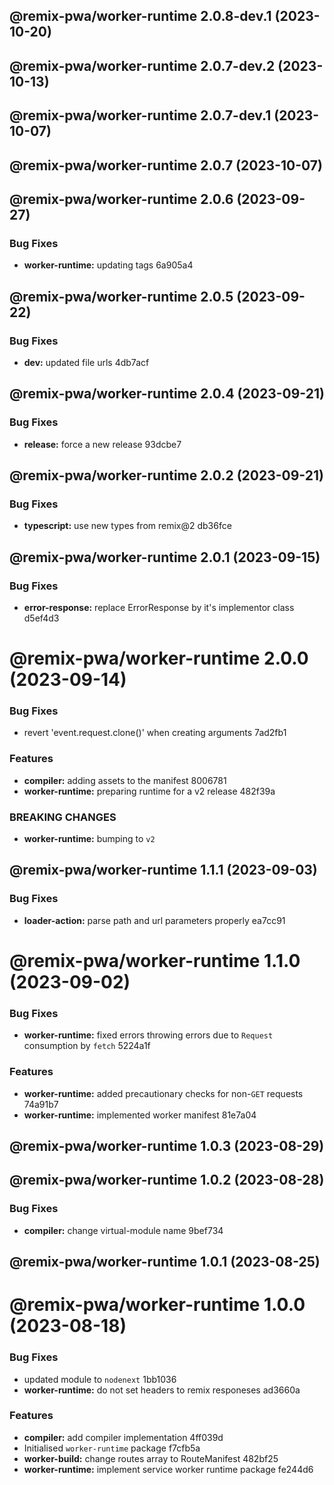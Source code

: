 ## @remix-pwa/worker-runtime 2.0.8-dev.1 (2023-10-20)

## @remix-pwa/worker-runtime 2.0.7-dev.2 (2023-10-13)

## @remix-pwa/worker-runtime 2.0.7-dev.1 (2023-10-07)

## @remix-pwa/worker-runtime 2.0.7 (2023-10-07)

## @remix-pwa/worker-runtime 2.0.6 (2023-09-27)


### Bug Fixes

* **worker-runtime:** updating tags 6a905a4

## @remix-pwa/worker-runtime 2.0.5 (2023-09-22)


### Bug Fixes

* **dev:** updated file urls 4db7acf

## @remix-pwa/worker-runtime 2.0.4 (2023-09-21)


### Bug Fixes

* **release:** force a new release 93dcbe7

## @remix-pwa/worker-runtime 2.0.2 (2023-09-21)


### Bug Fixes

* **typescript:** use new types from remix@2 db36fce

## @remix-pwa/worker-runtime 2.0.1 (2023-09-15)


### Bug Fixes

* **error-response:** replace ErrorResponse by it's implementor class d5ef4d3

# @remix-pwa/worker-runtime 2.0.0 (2023-09-14)


### Bug Fixes

* revert 'event.request.clone()' when creating arguments 7ad2fb1


### Features

* **compiler:** adding assets to the manifest 8006781
* **worker-runtime:** preparing runtime for a v2 release 482f39a


### BREAKING CHANGES

* **worker-runtime:** bumping to `v2`

## @remix-pwa/worker-runtime 1.1.1 (2023-09-03)


### Bug Fixes

* **loader-action:** parse path and url parameters properly ea7cc91

# @remix-pwa/worker-runtime 1.1.0 (2023-09-02)


### Bug Fixes

* **worker-runtime:** fixed errors throwing errors due to `Request` consumption by `fetch` 5224a1f


### Features

* **worker-runtime:** added precautionary checks for non-`GET` requests 74a91b7
* **worker-runtime:** implemented worker manifest 81e7a04

## @remix-pwa/worker-runtime 1.0.3 (2023-08-29)

## @remix-pwa/worker-runtime 1.0.2 (2023-08-28)


### Bug Fixes

* **compiler:** change virtual-module name 9bef734

## @remix-pwa/worker-runtime 1.0.1 (2023-08-25)

# @remix-pwa/worker-runtime 1.0.0 (2023-08-18)


### Bug Fixes

* updated module to `nodenext` 1bb1036
* **worker-runtime:** do not set headers to remix responeses ad3660a


### Features

* **compiler:** add compiler implementation 4ff039d
* Initialised `worker-runtime` package f7cfb5a
* **worker-build:** change routes array to RouteManifest 482bf25
* **worker-runtime:** implement service worker runtime package fe244d6
